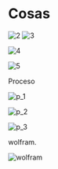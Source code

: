 # Cosas

![2](https://user-images.githubusercontent.com/84586968/179871248-89198643-a0fa-4070-989a-c666f3174591.PNG)
![3](https://user-images.githubusercontent.com/84586968/179871557-a8523663-ff5c-4c3b-a497-6deff327ab66.PNG)

![4](https://user-images.githubusercontent.com/84586968/179872269-d75fb2b7-b34b-424e-9965-9384f4923b4f.PNG)

![5](https://user-images.githubusercontent.com/84586968/179872540-efac47cf-500e-4c54-ad93-0885402db037.PNG)

Proceso

![p_1](https://user-images.githubusercontent.com/84586968/179873615-08a8216b-32f2-4b34-834a-4493aea6fd18.PNG)

![p_2](https://user-images.githubusercontent.com/84586968/179873616-fb8139ea-7b70-44a1-abe6-c636779199ca.PNG)

![p_3](https://user-images.githubusercontent.com/84586968/179873618-78796d62-deb5-463d-9ecc-a91cc2986c6a.PNG)

wolfram.

![wolfram](https://user-images.githubusercontent.com/84586968/179874187-4356466a-830f-45b0-b344-e00f5b4ac7d8.PNG)
